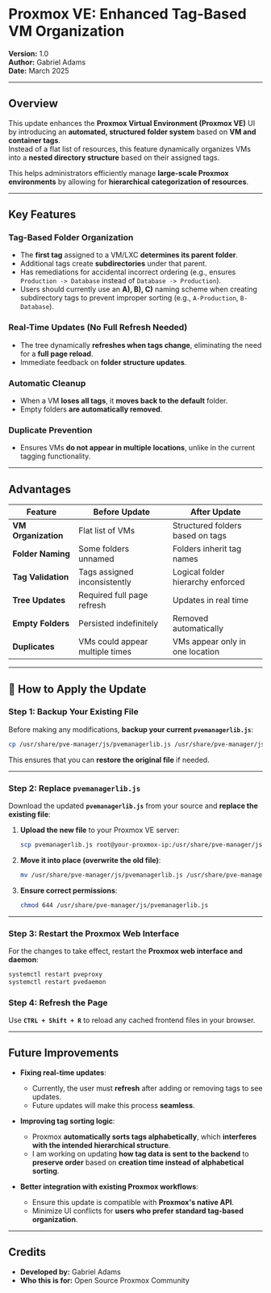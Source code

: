 # **Proxmox VE: Enhanced Tag-Based VM Organization**  
**Version:** 1.0  
**Author:** Gabriel Adams  
**Date:** March 2025  

---

## **Overview**  
This update enhances the **Proxmox Virtual Environment (Proxmox VE)** UI by introducing an **automated, structured folder system** based on **VM and container tags**.  
Instead of a flat list of resources, this feature dynamically organizes VMs into a **nested directory structure** based on their assigned tags.  

This helps administrators efficiently manage **large-scale Proxmox environments** by allowing for **hierarchical categorization of resources**.

---

## **Key Features**  

### **Tag-Based Folder Organization**  
- The **first tag** assigned to a VM/LXC **determines its parent folder**.  
- Additional tags create **subdirectories** under that parent.  
- Has remediations for accidental incorrect ordering (e.g., ensures `Production -> Database` instead of `Database -> Production`).  
- Users should currently use an **A), B), C)** naming scheme when creating subdirectory tags to prevent improper sorting (e.g., `A-Production`, `B-Database`).  

### **Real-Time Updates (No Full Refresh Needed)**  
- The tree dynamically **refreshes when tags change**, eliminating the need for a **full page reload**.  
- Immediate feedback on **folder structure updates**.  

### **Automatic Cleanup**  
- When a VM **loses all tags**, it **moves back to the default** folder.  
- Empty folders **are automatically removed**.  

### **Duplicate Prevention**  
- Ensures VMs **do not appear in multiple locations**, unlike in the current tagging functionality.  

---

## **Advantages**  

| Feature            | Before Update          | After Update                      |
|--------------------|----------------------|----------------------------------|
| **VM Organization** | Flat list of VMs     | Structured folders based on tags |
| **Folder Naming**  | Some folders unnamed | Folders inherit tag names        |
| **Tag Validation** | Tags assigned inconsistently | Logical folder hierarchy enforced |
| **Tree Updates**   | Required full page refresh | Updates in real time |
| **Empty Folders**  | Persisted indefinitely | Removed automatically |
| **Duplicates**     | VMs could appear multiple times | VMs appear only in one location |

---

## 🔧 **How to Apply the Update**  

### **Step 1: Backup Your Existing File**  
Before making any modifications, **backup your current `pvemanagerlib.js`**:  

```sh
cp /usr/share/pve-manager/js/pvemanagerlib.js /usr/share/pve-manager/js/pvemanagerlib.js.bak
```

This ensures that you can **restore the original file** if needed.  

---

### **Step 2: Replace `pvemanagerlib.js`**  
Download the updated **`pvemanagerlib.js`** from your source and **replace the existing file**:  

1. **Upload the new file** to your Proxmox VE server:  
   ```sh
   scp pvemanagerlib.js root@your-proxmox-ip:/usr/share/pve-manager/js/
   ```
2. **Move it into place (overwrite the old file)**:  
   ```sh
   mv /usr/share/pve-manager/js/pvemanagerlib.js /usr/share/pve-manager/js/pvemanagerlib.js.new
   ```
3. **Ensure correct permissions**:  
   ```sh
   chmod 644 /usr/share/pve-manager/js/pvemanagerlib.js
   ```

---

### **Step 3: Restart the Proxmox Web Interface**  
For the changes to take effect, restart the **Proxmox web interface and daemon**:  

```sh
systemctl restart pveproxy
systemctl restart pvedaemon
```

### **Step 4: Refresh the Page**  
Use **`CTRL + Shift + R`** to reload any cached frontend files in your browser.

---

## **Future Improvements**  

- **Fixing real-time updates**:  
  - Currently, the user must **refresh** after adding or removing tags to see updates.  
  - Future updates will make this process **seamless**.  

- **Improving tag sorting logic**:  
  - Proxmox **automatically sorts tags alphabetically**, which **interferes with the intended hierarchical structure**.  
  - I am working on updating **how tag data is sent to the backend** to **preserve order** based on **creation time instead of alphabetical sorting**.  

- **Better integration with existing Proxmox workflows**:  
  - Ensure this update is compatible with **Proxmox's native API**.  
  - Minimize UI conflicts for **users who prefer standard tag-based organization**.  

---

## **Credits**  
- **Developed by:** Gabriel Adams  
- **Who this is for:** Open Source Proxmox Community
